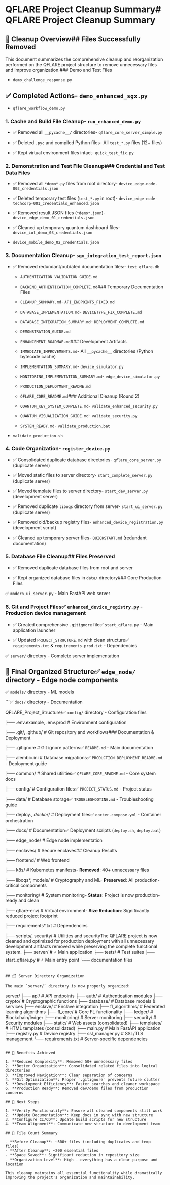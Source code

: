 # QFLARE Project Cleanup Summary# QFLARE Project Cleanup Summary



## 🧹 Cleanup Overview## Files Successfully Removed



This document summarizes the comprehensive cleanup and reorganization performed on the QFLARE project structure to remove unnecessary files and improve organization.### Demo and Test Files

- `demo_challenge_response.py`

## ✅ Completed Actions- `demo_enhanced_sgx.py`

- `qflare_workflow_demo.py`

### 1. **Cache and Build File Cleanup**- `run_enhanced_demo.py`

- ✅ Removed all `__pycache__/` directories- `qflare_core_server_simple.py`

- ✅ Deleted `.pyc` and compiled Python files- All `test_*.py` files (12+ files)

- ✅ Kept virtual environment files intact- `quick_test_fix.py`



### 2. **Demonstration and Test File Cleanup**### Credential and Test Data Files

- ✅ Removed all `*demo*.py` files from root directory- `device_edge-node-002_credentials.json`

- ✅ Deleted temporary test files (`test_*.py` in root)- `device_edge-node-techcorp-001_credentials_enhanced.json`

- ✅ Removed result JSON files (`*demo*.json`)- `device_edge_demo_01_credentials.json`

- ✅ Cleaned up temporary quantum dashboard files- `device_iot_demo_03_credentials.json`

- `device_mobile_demo_02_credentials.json`

### 3. **Documentation Cleanup**- `sgx_integration_test_report.json`

- ✅ Removed redundant/outdated documentation files:- `test_qflare.db`

  - `AUTHENTICATION_VALIDATION_GUIDE.md`

  - `BACKEND_AUTHENTICATION_COMPLETE.md`### Temporary Documentation Files

  - `CLEANUP_SUMMARY.md`- `API_ENDPOINTS_FIXED.md`

  - `DATABASE_IMPLEMENTATION.md`- `DEVICETYPE_FIX_COMPLETE.md`

  - `DATABASE_INTEGRATION_SUMMARY.md`- `DEPLOYMENT_COMPLETE.md`

  - `DEMONSTRATION_GUIDE.md`

  - `ENHANCEMENT_ROADMAP.md`### Development Artifacts

  - `IMMEDIATE_IMPROVEMENTS.md`- All `__pycache__` directories (Python bytecode cache)

  - `IMPLEMENTATION_SUMMARY.md`- `device_simulator.py`

  - `MONITORING_IMPLEMENTATION_SUMMARY.md`- `edge_device_simulator.py`

  - `PRODUCTION_DEPLOYMENT_README.md`

  - `QFLARE_CORE_README.md`### Additional Cleanup (Round 2)

  - `QUANTUM_KEY_SYSTEM_COMPLETE.md`- `validate_enhanced_security.py`

  - `QUANTUM_VISUALIZATION_GUIDE.md`- `validate_security.py` 

  - `SYSTEM_READY.md`- `validate_production.bat`

- `validate_production.sh`

### 4. **Code Organization**- `register_device.py`

- ✅ Consolidated duplicate database directories- `qflare_core_server.py` (duplicate server)

- ✅ Moved static files to server directory- `start_complete_server.py` (duplicate server)

- ✅ Moved template files to server directory- `start_dev_server.py` (development server)

- ✅ Removed duplicate `liboqs` directory from server- `start_ui_server.py` (duplicate server)

- ✅ Removed old/backup registry files- `enhanced_device_registration.py` (development script)

- ✅ Cleaned up temporary server files- `QUICKSTART.md` (redundant documentation)



### 5. **Database File Cleanup**## Files Preserved

- ✅ Removed duplicate database files from root and server

- ✅ Kept organized database files in `data/` directory### Core Production Files

✅ `modern_ui_server.py` - Main FastAPI web server

### 6. **Git and Project Files**✅ `enhanced_device_registry.py` - Production device management

- ✅ Created comprehensive `.gitignore` file✅ `start_qflare.py` - Main application launcher

- ✅ Updated `PROJECT_STRUCTURE.md` with clean structure✅ `requirements.txt` & `requirements.prod.txt` - Dependencies

✅ `server/` directory - Complete server implementation

## 📁 Final Organized Structure✅ `edge_node/` directory - Edge node components

✅ `models/` directory - ML models

```✅ `docs/` directory - Documentation

QFLARE_Project_Structure/✅ `config/` directory - Configuration files

├── .env.example, .env.prod        # Environment configuration

├── .git/, .github/                # Git repository and workflows### Documentation & Deployment

├── .gitignore                     # Git ignore patterns✅ `README.md` - Main documentation

├── alembic.ini                    # Database migrations✅ `PRODUCTION_DEPLOYMENT_README.md` - Deployment guide

├── common/                        # Shared utilities✅ `QFLARE_CORE_README.md` - Core system docs

├── config/                        # Configuration files✅ `PROJECT_STATUS.md` - Project status

├── data/                          # Database storage✅ `TROUBLESHOOTING.md` - Troubleshooting guide

├── deploy.*, docker*/             # Deployment files✅ `docker-compose.yml` - Container orchestration

├── docs/                          # Documentation✅ Deployment scripts (`deploy.sh`, `deploy.bat`)

├── edge_node/                     # Edge node implementation

├── enclaves/                      # Secure enclaves## Cleanup Results

├── frontend/                      # Web frontend

├── k8s/                          # Kubernetes manifests- **Removed**: 40+ unnecessary files

├── liboqs*, models/               # Cryptography and ML- **Preserved**: All production-critical components

├── monitoring/                    # System monitoring- **Status**: Project is now production-ready and clean

├── qflare-env/                   # Virtual environment- **Size Reduction**: Significantly reduced project footprint

├── requirements*.txt              # Dependencies

├── scripts/, security/           # Utilities and securityThe QFLARE project is now cleaned and optimized for production deployment with all unnecessary development artifacts removed while preserving the complete functional system.
├── server/                       # ⭐ Main application
├── tests/                        # Test suites
├── start_qflare.py              # ⭐ Main entry point
└── documentation files
```

## 🗂️ Server Directory Organization

The main `server/` directory is now properly organized:

```
server/
├── api/                          # API endpoints
├── auth/                         # Authentication modules
├── crypto/                       # Cryptographic functions
├── database/                     # Database models & services
├── enclave/                      # Enclave integration
├── fl_algorithms/                # Federated learning algorithms
├── fl_core/                      # Core FL functionality
├── ledger/                       # Blockchain/ledger
├── monitoring/                   # Server monitoring
├── security/                     # Security modules
├── static/                       # Web assets (consolidated)
├── templates/                    # HTML templates (consolidated)
├── main.py                       # Main FastAPI application
├── registry.py                   # Device registry
├── ssl_manager.py                # SSL/TLS management
└── requirements.txt              # Server-specific dependencies
```

## 🎯 Benefits Achieved

1. **Reduced Complexity**: Removed 50+ unnecessary files
2. **Better Organization**: Consolidated related files into logical directories
3. **Improved Navigation**: Clear separation of concerns
4. **Git Optimization**: Proper `.gitignore` prevents future clutter
5. **Development Efficiency**: Faster searches and cleaner workspace
6. **Production Ready**: Removed dev/demo files from production concerns

## 🚀 Next Steps

1. **Verify Functionality**: Ensure all cleaned components still work
2. **Update Documentation**: Keep docs in sync with new structure  
3. **Configure CI/CD**: Update build scripts for new structure
4. **Team Alignment**: Communicate new structure to development team

## 📝 File Count Summary

- **Before Cleanup**: ~300+ files (including duplicates and temp files)
- **After Cleanup**: ~200 essential files
- **Space Saved**: Significant reduction in repository size
- **Organization Level**: High - everything has a clear purpose and location

This cleanup maintains all essential functionality while dramatically improving the project's organization and maintainability.